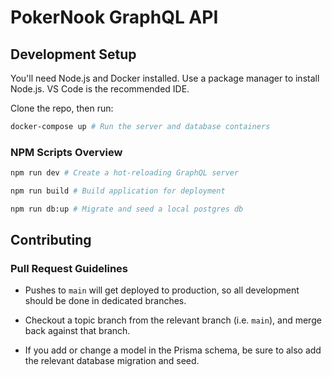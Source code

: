 # PokerNook GraphQL API

## Development Setup

You'll need Node.js and Docker installed. Use a package manager to install Node.js. VS Code is the recommended IDE.

Clone the repo, then run:

```bash
docker-compose up # Run the server and database containers
```

### NPM Scripts Overview

```bash
npm run dev # Create a hot-reloading GraphQL server

npm run build # Build application for deployment

npm run db:up # Migrate and seed a local postgres db
```

## Contributing

### Pull Request Guidelines

- Pushes to `main` will get deployed to production, so all development should be done in dedicated branches.

- Checkout a topic branch from the relevant branch (i.e. `main`), and merge back against that branch.

- If you add or change a model in the Prisma schema, be sure to also add the relevant database migration and seed.
